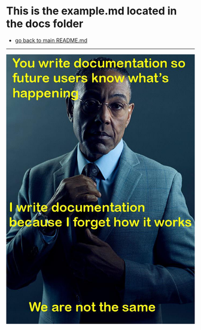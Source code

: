 # This is the example.md located in the docs folder
- [go back to main README.md](/README.md)
---
![this is an image](img/exampleImage.jpeg)